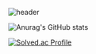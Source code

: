 ![header](https://capsule-render.vercel.app/api?type=waving&color=random&height=300&section=header&text=SUSOT&descgameprogramer&fontSize=60)


![Anurag's GitHub stats](https://github-readme-stats.vercel.app/api?username=SUSOT&show_icons=true&theme=radical)

[![Solved.ac Profile](http://mazassumnida.wtf/api/generate_badge?boj=SUSOT)](https://solved.ac/SUSOT)<br/>
